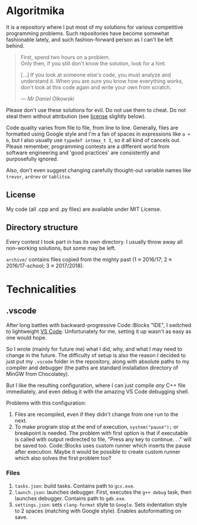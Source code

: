 # Algoritmika

It is a repository where I put most of my solutions for various competitive programming problems. Such repositories have become somewhat fashionable lately, and such fashion-forward person as I can't be left behind.

> First, spend two hours on a problem. \
> Only then, if you still don't know the solution, look for a hint.
>
> [...]
> If you look at someone else's code, you must analyze and understand it.
When you are sure you know how everything works, don't look at this code again and write your own from scratch.
>
> <cite>*— Mr Daniel Olkowski*

Please don't use these solutions for evil. Do not use them to cheat. Do not steal them without attribution (see [license](#license) slightly below).

Code quality varies from file to file, from line to line. Generally, files are formatted using Google style and I'm a fan of spaces in expressions like `a + b`, but I also usually use `typedef intmax_t I`, so it all kind of cancels out.
Please remember, programming contests are a different world from software engineering and 'good practices' are consistently and purposefully ignored.

Also, don't even suggest changing carefully thought-out variable names like `trevor`, `ardrev` or `tablitsa`.

## License

My code (all .cpp and .py files) are available under MIT License.

## Directory structure

Every contest I took part in has its own directory. I usually throw away all non-working solutions, but some may be left.

`archive/` contains files copied from the mighty past (1 ≈ 2016/17; 2 ≈ 2016/17-school; 3 ≈ 2017/2018).

# Technicalities

## .vscode

After long battles with backward-progressive Code::Blocks "IDE", I switched to lightweight [VS Code](https://code.visualstudio.com). Unfortunately for me, setting it up wasn't as easy as one would hope.

So I wrote (mainly for future me) what I did, why, and what I may need to change in the future. The difficulty of setup is also the reason I decided to just put my `.vscode` folder in the repository, along with absolute paths to my compiler and debugger (the paths are standard installation directory of MinGW from Chocolatey).

But I like the resulting configuration, where I can just compile *any* C++ file immediately, and even debug it with the amazing VS Code debugging shell.

Problems with this configuration:
1. Files are recompiled, even if they didn't change from one run to the next.
2. To make program stop at the end of execution, `system("pause");` or breakpoint is needed. The problem with first option is that if executable is called with output redirected to file, "Press any key to continue. . ." will be saved too. Code::Blocks uses custom runner which inserts the pause after execution. Maybe it would be possible to create custom runner which also solves the first problem too?

### Files

1. `tasks.json`: build tasks.
Contains path to `gcc.exe`.
2. `launch.json`: launches debugger.
First, executes the `g++ debug` task, then launches debugger.
Contains path to `gdb.exe`.
3. `settings.json`:
sets `clang-format` style to `Google`.
Sets indentation style to 2 spaces (matching with Google style).
Enables autoformatting on save.
